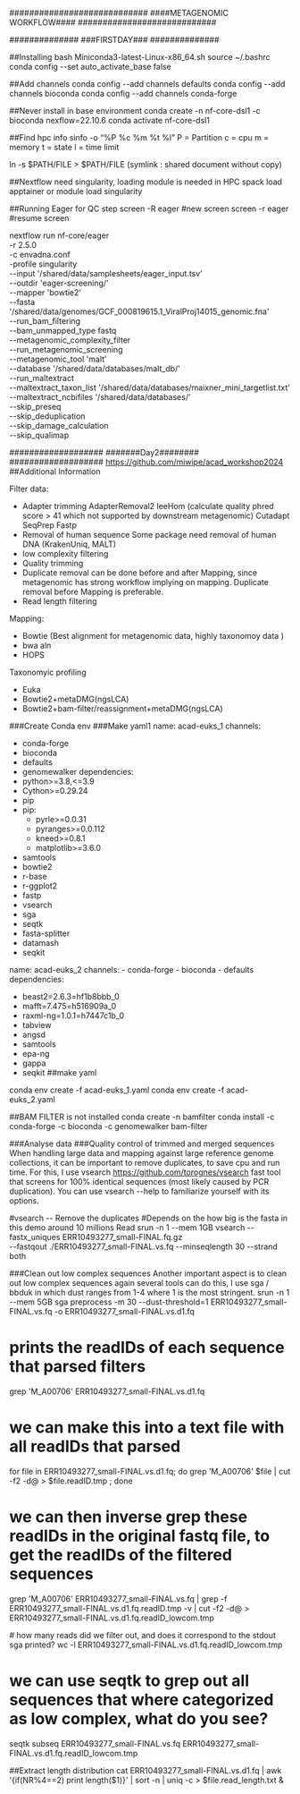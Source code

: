 ############################
####METAGENOMIC WORKFLOW####
############################


##############
###FIRSTDAY###
##############

##Installing
bash Miniconda3-latest-Linux-x86_64.sh
source ~/.bashrc
conda config --set auto_activate_base false

##Add channels
conda config --add channels defaults
conda config --add channels bioconda
conda config --add channels conda-forge

##Never install in base environment
conda create -n nf-core-dsl1 -c bioconda nexflow=22.10.6
conda activate nf-core-dsl1

##Find hpc info
sinfo -o “%P %c %m %t %l”
P = Partition
c = cpu
m = memory
t = state
l = time limit

ln -s $PATH/FILE > $PATH/FILE
(symlink : shared document without copy)

##Nextflow need singularity, loading module is needed in HPC
spack load apptainer
or
module load singularity

##Running Eager for QC step
screen -R eager #new screen
screen -r eager #resume screen

nextflow run nf-core/eager \
-r 2.5.0 \
-c envadna.conf \
-profile singularity \
--input '/shared/data/samplesheets/eager_input.tsv' \
--outdir 'eager-screening/' \
--mapper 'bowtie2' \
--fasta '/shared/data/genomes/GCF_000819615.1_ViralProj14015_genomic.fna' \
--run_bam_filtering \
--bam_unmapped_type fastq \
--metagenomic_complexity_filter \
--run_metagenomic_screening \
--metagenomic_tool 'malt' \
--database '/shared/data/databases/malt_db/' \
--run_maltextract \
--maltextract_taxon_list '/shared/data/databases/maixner_mini_targetlist.txt' \
--maltextract_ncbifiles '/shared/data/databases/' \
--skip_preseq \
--skip_deduplication \
--skip_damage_calculation \
--skip_qualimap


###################
#######Day2########
###################
https://github.com/miwipe/acad_workshop2024
##Additional Information

Filter data:
- Adapter trimming
  AdapterRemoval2
  leeHom (calculate quality phred score > 41 which not supported by downstream metagenomic)
  Cutadapt
  SeqPrep
  Fastp
- Removal of human sequence
  Some package need removal of human DNA (KrakenUniq, MALT)
- low complexity filtering
- Quality trimming
- Duplicate removal can be done before and after Mapping, since metagenomic has strong workflow implying on mapping. Duplicate removal before Mapping is preferable.
- Read length filtering

Mapping:
- Bowtie (Best alignment for metagenomic data, highly taxonomoy data )
- bwa aln
- HOPS

Taxonomyic profiling
- Euka
- Bowtie2+metaDMG(ngsLCA)
- Bowtie2+bam-filter/reassignment+metaDMG(ngsLCA)


###Create Conda env
###Make yaml1
name: acad-euks_1
channels:
  - conda-forge
  - bioconda
  - defaults
  - genomewalker
dependencies:
  - python>=3.8,<=3.9
  - Cython>=0.29.24
  - pip
  - pip:
      - pyrle>=0.0.31
      - pyranges>=0.0.112
      - kneed>=0.8.1
      - matplotlib>=3.6.0
  - samtools
  - bowtie2
  - r-base
  - r-ggplot2
  - fastp
  - vsearch
  - sga
  - seqtk
  - fasta-splitter
  - datamash
  - seqkit

name: acad-euks_2
  channels:
    - conda-forge
    - bioconda
    - defaults
  dependencies:
  - beast2=2.6.3=hf1b8bbb_0
  - mafft=7.475=h516909a_0
  - raxml-ng=1.0.1=h7447c1b_0
  - tabview
  - angsd
  - samtools
  - epa-ng
  - gappa
  - seqkit
##make yaml

conda env create -f acad-euks_1.yaml
conda env create -f acad-euks_2.yaml

##BAM FILTER is not installed
conda create -n bamfilter
conda install -c conda-forge -c bioconda -c genomewalker bam-filter



###Analyse data
###Quality control of trimmed and merged sequences
When handling large data and mapping against large reference genome collections,
it can be important to remove duplicates, to save cpu and run time.
For this, I use vsearch https://github.com/torognes/vsearch
fast tool that screens for 100% identical sequences (most likely caused by PCR duplication).
You can use vsearch --help to familiarize yourself with its options.

#vsearch -- Remove the duplicates
#Depends on the how big is the fasta in this demo around 10 millions Read
srun -n 1 --mem 1GB  vsearch --fastx_uniques ERR10493277_small-FINAL.fq.gz \
--fastqout ./ERR10493277_small-FINAL.vs.fq --minseqlength 30 --strand both


###Clean out low complex sequences
Another important aspect is to clean out low complex sequences again several tools can do this,
I use sga / bbduk in which dust ranges from 1-4 where 1 is the most stringent.
srun -n 1 --mem 5GB sga preprocess -m 30 --dust-threshold=1 ERR10493277_small-FINAL.vs.fq  -o ERR10493277_small-FINAL.vs.d1.fq

# prints the readIDs of each sequence that parsed filters
grep 'M_A00706' ERR10493277_small-FINAL.vs.d1.fq

# we can make this into a text file with all readIDs that parsed
for file in ERR10493277_small-FINAL.vs.d1.fq; do grep 'M_A00706' $file | cut -f2 -d@ > $file.readID.tmp ; done

# we can then inverse grep these readIDs in the original fastq file, to get the readIDs of the filtered sequences
grep 'M_A00706' ERR10493277_small-FINAL.vs.fq | grep -f ERR10493277_small-FINAL.vs.d1.fq.readID.tmp -v | cut -f2 -d@ > ERR10493277_small-FINAL.vs.d1.fq.readID_lowcom.tmp

# how many reads did we filter out, and does it correspond to the stdout sga printed?
wc -l ERR10493277_small-FINAL.vs.d1.fq.readID_lowcom.tmp

# we can use seqtk to grep out all sequences that where categorized as low complex, what do you see?
seqtk subseq ERR10493277_small-FINAL.vs.fq ERR10493277_small-FINAL.vs.d1.fq.readID_lowcom.tmp


##Extract length distribution
cat ERR10493277_small-FINAL.vs.d1.fq | awk '{if(NR%4==2) print length($1)}' | sort -n | uniq -c > $file.read_length.txt &
